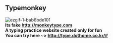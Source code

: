 ## Typemonkey
![ezgif-1-bab6bde101](https://user-images.githubusercontent.com/74903606/173410138-da08e437-42e3-4368-88f0-71b9026623d5.gif) </br>
<b>Its fake http://monkeytype.com </b> </br>
<b>A typing practice website created only for fun</b> </br>
<b> You can try here ~> http://type.dothome.co.kr/#
